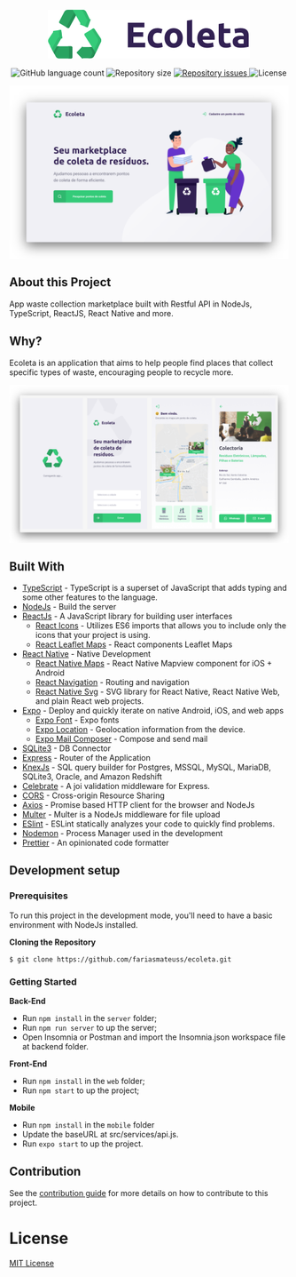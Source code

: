<p align="center">
  <img src="./.github/logo.png" />
</p>

<p align="center">
  <img alt="GitHub language count" src="https://img.shields.io/github/languages/count/fariasmateuss/ecoleta">

  <img alt="Repository size" src="https://img.shields.io/github/repo-size/fariasmateuss/ecoleta">

  <a href="https://github.com/fariasmateuss/ecoleta/issues">
    <img alt="Repository issues" src="https://img.shields.io/github/issues/fariasmateuss/ecoleta">
  </a>

  <img alt="License" src="https://img.shields.io/badge/license-MIT-brightgreen">
</p>
 
<img src=".github/web.png" align="center" />

## About this Project

App waste collection marketplace built with Restful API in NodeJs, TypeScript, ReactJS, React Native and more.

## Why?

Ecoleta is an application that aims to help people find places that collect specific types of waste, encouraging people to recycle more.

<img src=".github/mobile.png" align="center" />

## Built With

- [TypeScript](https://www.typescriptlang.org) - TypeScript is a superset of JavaScript that adds typing and some other features to the language.
- [NodeJs](https://nodejs.org/en/) - Build the server
- [ReactJs](https://reactjs.org) - A JavaScript library for building user interfaces
  - [React Icons](https://react-icons.github.io/react-icons/) - Utilizes ES6 imports that allows you to include only the icons that your project is using.
  - [React Leaflet Maps](https://react-leaflet.js.org) - React components Leaflet Maps
- [React Native](https://reactnative.dev) - Native Development
  - [React Native Maps](https://github.com/react-native-community/react-native-maps) - React Native Mapview component for iOS + Android
  - [React Navigation](https://reactnavigation.org) - Routing and navigation
  - [React Native Svg](https://github.com/react-native-community/react-native-svg) - SVG library for React Native, React Native Web, and plain React web projects.
- [Expo](https://expo.io) - Deploy and quickly iterate on native Android, iOS, and web apps
  - [Expo Font](https://docs.expo.io/versions/latest/sdk/font/) - Expo fonts
  - [Expo Location](https://docs.expo.io/versions/latest/sdk/location/) - Geolocation information from the device. 
  - [Expo Mail Composer](https://docs.expo.io/versions/latest/sdk/mail-composer/) - Compose and send mail 
- [SQLite3](https://www.sqlite.org) - DB Connector
- [Express](https://expressjs.com/) - Router of the Application
- [KnexJs](http://knexjs.org) - SQL query builder for Postgres, MSSQL, MySQL, MariaDB, SQLite3, Oracle, and Amazon Redshift
- [Celebrate](https://github.com/arb/celebrate) - A joi validation middleware for Express.
- [CORS](https://www.npmjs.com/package/cors) - Cross-origin Resource Sharing
- [Axios](https://github.com/axios/axios) - Promise based HTTP client for the browser and NodeJs
- [Multer](https://www.npmjs.com/package/multer) - Multer is a NodeJs middleware for file upload
- [ESlint](https://eslint.org) - ESLint statically analyzes your code to quickly find problems. 
- [Nodemon](https://nodemon.io/) - Process Manager used in the development
- [Prettier](https://prettier.io/docs/en/cli.html) - An opinionated code formatter

## Development setup

### Prerequisites

To run this project in the development mode, you'll need to have a basic environment with NodeJs installed. 

**Cloning the Repository**

```
$ git clone https://github.com/fariasmateuss/ecoleta.git
```

### Getting Started

**Back-End**

- Run `npm install` in the `server` folder;
- Run `npm run server` to up the server;
- Open Insomnia or Postman and import the Insomnia.json workspace file at backend folder.

**Front-End** 

- Run `npm install` in the `web` folder;
- Run `npm start` to up the project;

**Mobile** 

- Run `npm install` in the `mobile` folder
- Update the baseURL at src/services/api.js.
- Run `expo start` to up the project.
  
## Contribution

See the [contribution guide](CONTRIBUTING.md) for more details on how to contribute to this project.

# License
[MIT License](/LICENSE)

